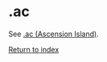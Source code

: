 # \.ac<a name="ac-xref"></a>

See [\.ac \(Ascension Island\)](ac.md)\.

[Return to index](registrar-tld-list.md#index)